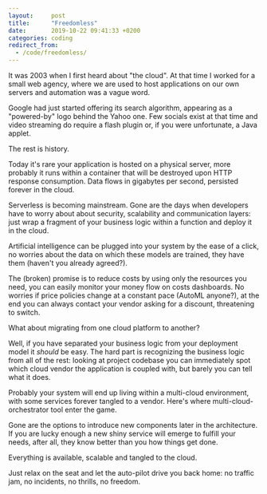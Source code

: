 ```yaml
---
layout:     post
title:      "Freedomless"
date:       2019-10-22 09:41:33 +0200
categories: coding
redirect_from:
  - /code/freedomless/
---
```


It was 2003 when I first heard about "the cloud". At that time I worked for a small web agency, where we are used to host applications on our own servers and automation was a vague word.

Google had just started offering its search algorithm, appearing as a "powered-by" logo behind the Yahoo one. Few socials exist at that time and video streaming do require a flash plugin or, if you were unfortunate, a Java applet.   

The rest is history.

Today it's rare your application is hosted on a physical server, more probably it runs within a container that will be destroyed upon HTTP response consumption. Data flows in gigabytes per second, persisted forever in the cloud. 

Serverless is becoming mainstream. Gone are the days when developers have to worry about about security, scalability and communication layers: just wrap a fragment of your business logic within a function and deploy it in the cloud.

Artificial intelligence can be plugged into your system by the ease of a click, no worries about the data on which these models are trained, they have them (haven't you already agreed?).

The (broken) promise is to reduce costs by using only the resources you need, you can easily monitor your money flow on costs dashboards. No worries if price policies change at a constant pace (AutoML anyone?), at the end you can always contact your vendor asking for a discount, threatening to switch.

What about migrating from one cloud platform to another?  

Well, if you have separated your business logic from your deployment model it *should* be easy.  The hard part is recognizing the business logic from all of the rest: looking at project codebase you can immediately spot which cloud vendor the application is coupled with, but barely you can tell what it does.

Probably your system will end up living within a multi-cloud environment, with some services forever tangled to a vendor. Here's where multi-cloud-orchestrator tool enter the game.

Gone are the options to introduce new components later in the architecture. If you are lucky enough a new shiny service will emerge to fulfill your needs, after all, they know better than you how things get done. 

Everything is available, scalable and tangled to the cloud.

Just relax on the seat and let the auto-pilot drive you back home: no traffic jam, no incidents, no thrills, no freedom.
